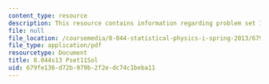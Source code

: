```yaml
---
content_type: resource
description: This resource contains information regarding problem set 11 solution.
file: null
file_location: /coursemedia/8-044-statistical-physics-i-spring-2013/679fe136d72b979b2f2edc74c1beba11_MIT8_044S13_pss11.pdf
file_type: application/pdf
resourcetype: Document
title: 8.044s13 Pset11Sol
uid: 679fe136-d72b-979b-2f2e-dc74c1beba11
---
```

